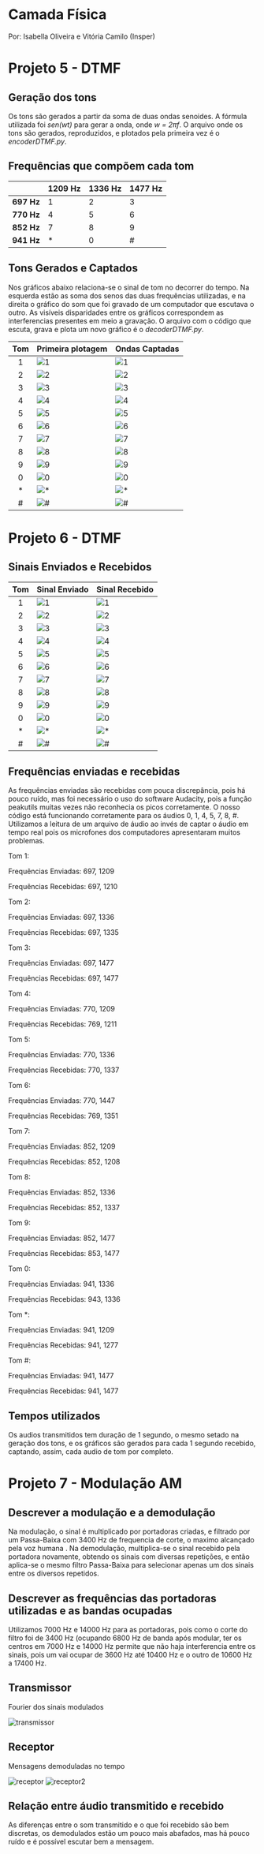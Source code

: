 ﻿# Camada Física
Por: Isabella Oliveira e Vitória Camilo (Insper)

# Projeto 5 - DTMF

## Geração dos tons
Os tons são gerados a partir da soma de duas ondas senoides. A fórmula utilizada foi *sen(wt)* para gerar a onda, onde *w = 2πf*. O arquivo onde os tons são gerados, reproduzidos, e plotados pela primeira vez é o *encoderDTMF.py*.


## Frequências que compõem cada tom 
|             |1209 Hz  |1336 Hz  |1477 Hz  |
|:-----------:|---------|---------|---------|
|**697 Hz**   |1        |2        |3        |
|**770 Hz**   |4        |5        |6        |
|**852 Hz**   |7        |8        |9        |
|**941 Hz**   |*        |0        |#        |


## Tons Gerados e Captados

Nos gráficos abaixo relaciona-se o sinal de tom no decorrer do tempo. Na esquerda estão as soma dos senos das duas frequências utilizadas, e na direita o gráfico do som que foi gravado de um computador que escutava o outro. As visíveis disparidades entre os gráficos correspondem as interferencias presentes em meio a gravação. O arquivo com o código que escuta, grava e plota um novo gráfico é o *decoderDTMF.py*.

| Tom | Primeira plotagem                  |Ondas Captadas               |
|:-----:|-------------------------|----------------------|
|1      | ![1](img/1p.png)        |![1](img/1.png)       |
|2      | ![2](img/2p.png)        |![2](img/2.png)       |
|3      | ![3](img/3p.png)        |![3](img/3.png)       |
|4      | ![4](img/4p.png)        |![4](img/4.png)       |
|5      | ![5](img/5p.png)        |![5](img/5.png)       |
|6      | ![6](img/6p.png)        |![6](img/6.png)       |
|7      | ![7](img/7p.png)        |![7](img/7.png)       |
|8      | ![8](img/8p.png)        |![8](img/8.png)       |
|9      | ![9](img/9p.png)        |![9](img/9.png)       | 
|0      | ![0](img/0p.png)        |![0](img/0.png)       |
|*      | ![*](img/astp.png)  |![*](img/ast.png)    |
|#      | ![#](img/hashp.png)     |![#](img/hash.png) |

# Projeto 6 - DTMF

## Sinais Enviados e Recebidos

| Tom   | Sinal Enviado       |Sinal Recebido         |
|:-----:|-------------------------|----------------------|
|1      | ![1](img/F1.png)        |![1](img/T1.png)      |
|2      | ![2](img/F2.png)        |![2](img/T2.png)      |
|3      | ![3](img/F3.png)        |![3](img/T3.png)      |
|4      | ![4](img/F4.png)        |![4](img/T4.png)      |
|5      | ![5](img/F5.png)        |![5](img/T5.png)      |
|6      | ![6](img/F6.png)        |![6](img/T6.png)      |
|7      | ![7](img/F7.png)        |![7](img/T7.png)      |
|8      | ![8](img/F8.png)        |![8](img/T8.png)      |
|9      | ![9](img/F9.png)        |![9](img/T9.png)      | 
|0      | ![0](img/F0.png)        |![0](img/t0.png)      |
|*      | ![*](img/Fast.png)  |![*](img/Tast.png)   |
|#      | ![#](img/Fhash.png)     |![#](img/Thash.png)|


## Frequências enviadas e recebidas
As frequências enviadas são recebidas com pouca discrepância, pois há pouco ruído, mas foi necessário o uso do software Audacity, pois a função peakutils muitas vezes não reconhecia os picos corretamente. O nosso código está funcionando corretamente para os áudios 0, 1, 4, 5, 7, 8, #. Utilizamos a leitura de um arquivo de áudio ao invés de captar o áudio em tempo real pois os microfones dos computadores apresentaram muitos problemas.

Tom 1: 

Frequências Enviadas: 697, 1209 

Frequências Recebidas: 697, 1210 

Tom 2: 

Frequências Enviadas: 697, 1336

Frequências Recebidas: 697, 1335

Tom 3: 

Frequências Enviadas: 697, 1477

Frequências Recebidas: 697, 1477

Tom 4: 

Frequências Enviadas: 770, 1209 

Frequências Recebidas: 769, 1211 

Tom 5: 

Frequências Enviadas: 770, 1336

Frequências Recebidas: 770, 1337 

Tom 6: 

Frequências Enviadas: 770, 1447

Frequências Recebidas: 769, 1351 

Tom 7: 

Frequências Enviadas: 852, 1209 

Frequências Recebidas: 852, 1208

Tom 8: 

Frequências Enviadas: 852, 1336 

Frequências Recebidas: 852, 1337 

Tom 9: 

Frequências Enviadas: 852, 1477 

Frequências Recebidas: 853, 1477 

Tom 0: 

Frequências Enviadas: 941, 1336 

Frequências Recebidas: 943, 1336 

Tom *: 

Frequências Enviadas: 941, 1209 

Frequências Recebidas: 941, 1277 

Tom #: 

Frequências Enviadas: 941, 1477 

Frequências Recebidas: 941, 1477

## Tempos utilizados
Os audios transmitidos tem duração de 1 segundo, o mesmo setado na geração dos tons, e os gráficos são gerados para cada 1 segundo recebido, captando, assim, cada audio de tom por completo.

# Projeto 7 - Modulação AM



## Descrever a modulação e a demodulação

Na modulação, o sinal é multiplicado por portadoras criadas, e filtrado por um Passa-Baixa com 3400 Hz de frequencia de corte, o maximo alcançado pela voz humana
.
Na demodulação, multiplica-se o sinal recebido pela portadora novamente, obtendo os sinais com diversas repetições, e então aplica-se o mesmo filtro Passa-Baixa para 
selecionar apenas um dos sinais entre os diversos repetidos.

## Descrever as frequências das portadoras utilizadas e as bandas ocupadas


Utilizamos 7000 Hz e 14000 Hz para as portadoras, pois como o corte do filtro foi de 3400 Hz (ocupando 6800 Hz de banda após modular,
ter os centros em 7000 Hz e 14000 Hz permite que não haja interferencia entre os sinais, pois um vai ocupar de 3600 Hz até 10400 Hz e o outro de 10600 Hz a 17400 Hz.



## Transmissor
Fourier dos sinais modulados

![transmissor](img/transmissor.png)

## Receptor
Mensagens demoduladas no tempo

![receptor](img/receptor.png)
![receptor2](img/receptor2.png)


## Relação entre áudio transmitido e recebido

As diferenças entre o som transmitido e o que foi recebido são bem discretas, os demodulados estão um pouco mais abafados, mas há pouco ruído e é possível escutar bem a mensagem.
